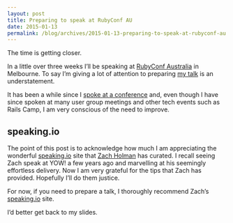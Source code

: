 ```yaml
---
layout: post
title: Preparing to speak at RubyConf AU
date: 2015-01-13
permalink: /blog/archives/2015-01-13-preparing-to-speak-at-rubyconf-au
---
```


The time is getting closer.

In a little over three weeks I’ll be speaking at [RubyConf
Australia](http://rubyconf.org.au/2015) in Melbourne. To say I’m giving
a lot of attention to preparing [my
talk](http://lanyrd.com/2015/rubyconf-au/sdghmz/) is an understatement.

It has been a while since I [spoke at a
conference](http://keithpitty.com/blog/archives/2008-12-08-automated-testing-with-ruby)
and, even though I have since spoken at many user group meetings and
other tech events such as Rails Camp, I am very conscious of the need to
improve.

## speaking.io

The point of this post is to acknowledge how much I am appreciating the
wonderful [speaking.io](http://speaking.io/) site that [Zach
Holman](https://twitter.com/holman) has curated. I recall seeing Zach
speak at YOW! a few years ago and marvelling at his seemingly effortless
delivery. Now I am very grateful for the tips that Zach has provided.
Hopefully I’ll do them justice.

For now, if you need to prepare a talk, I thoroughly recommend Zach’s
[speaking.io](http://speaking.io/) site.

I’d better get back to my slides.
